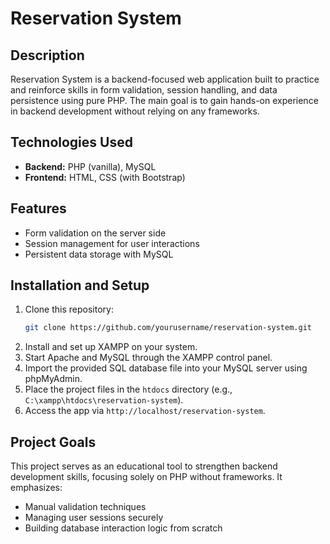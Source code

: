 # Reservation System

## Description
Reservation System is a backend-focused web application built to practice and reinforce skills in form validation, session handling, and data persistence using pure PHP. The main goal is to gain hands-on experience in backend development without relying on any frameworks.

## Technologies Used
- **Backend:** PHP (vanilla), MySQL
- **Frontend:** HTML, CSS (with Bootstrap)

## Features
- Form validation on the server side
- Session management for user interactions
- Persistent data storage with MySQL

## Installation and Setup
1. Clone this repository:
   ```bash
   git clone https://github.com/yourusername/reservation-system.git
   ```
2. Install and set up XAMPP on your system.
3. Start Apache and MySQL through the XAMPP control panel.
4. Import the provided SQL database file into your MySQL server using phpMyAdmin.
5. Place the project files in the `htdocs` directory (e.g., `C:\xampp\htdocs\reservation-system`).
6. Access the app via `http://localhost/reservation-system`.

## Project Goals
This project serves as an educational tool to strengthen backend development skills, focusing solely on PHP without frameworks. It emphasizes:
- Manual validation techniques
- Managing user sessions securely
- Building database interaction logic from scratch
